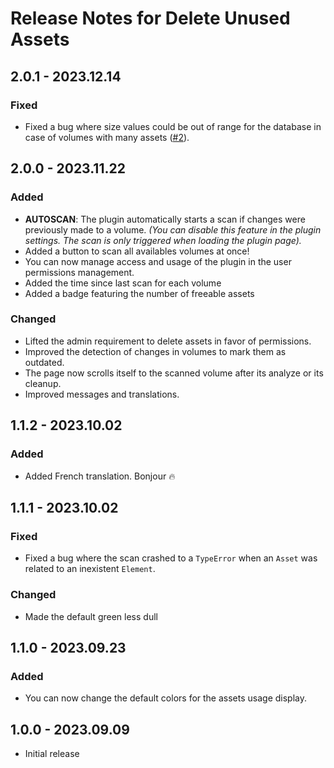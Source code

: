 # Release Notes for Delete Unused Assets

## 2.0.1 - 2023.12.14
### Fixed
* Fixed a bug where size values could be out of range for the database in case of volumes with many assets ([#2](https://github.com/orbital-flight/craft-delete-assets/issues/2)).

## 2.0.0 - 2023.11.22
### Added
* **AUTOSCAN**: The plugin automatically starts a scan if changes were previously made to a volume. *(You can disable this feature in the plugin settings. The scan is only triggered when loading the plugin page).*
* Added a button to scan all availables volumes at once! 
* You can now manage access and usage of the plugin in the user permissions management.
* Added the time since last scan for each volume
* Added a badge featuring the number of freeable assets

### Changed
* Lifted the admin requirement to delete assets in favor of permissions.
* Improved the detection of changes in volumes to mark them as outdated.
* The page now scrolls itself to the scanned volume after its analyze or its cleanup.
* Improved messages and translations.

## 1.1.2 - 2023.10.02
### Added
* Added French translation. Bonjour 🔥

## 1.1.1 - 2023.10.02
### Fixed
* Fixed a bug where the scan crashed to a `TypeError` when an `Asset` was related to an inexistent `Element`.

### Changed
* Made the default green less dull


## 1.1.0 - 2023.09.23
### Added
* You can now change the default colors for the assets usage display.

## 1.0.0 - 2023.09.09
* Initial release
